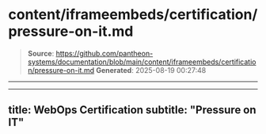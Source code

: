 # content/iframeembeds/certification/pressure-on-it.md

> **Source**: https://github.com/pantheon-systems/documentation/blob/main/content/iframeembeds/certification/pressure-on-it.md
> **Generated**: 2025-08-19 00:27:48

---

---
title: WebOps Certification
subtitle: "Pressure on IT"
---

<Partial file="certification-guide/pressure-on-it.md" />
